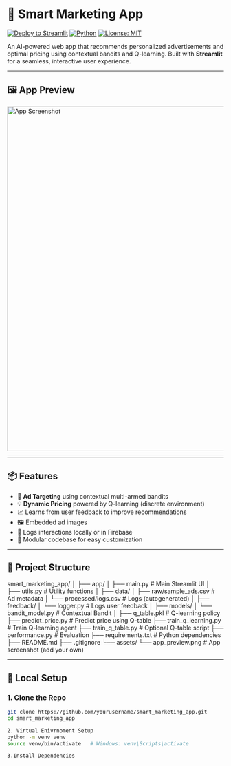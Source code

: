 # 🧠 Smart Marketing App

[![Deploy to Streamlit](https://static.streamlit.io/badges/streamlit_badge_black_white.svg)](https://streamlit.io/cloud)
[![Python](https://img.shields.io/badge/Python-3.9%2B-blue.svg)](https://www.python.org/)
[![License: MIT](https://img.shields.io/badge/License-MIT-yellow.svg)](LICENSE)

An AI-powered web app that recommends personalized advertisements and optimal pricing using contextual bandits and Q-learning. Built with **Streamlit** for a seamless, interactive user experience.

---

## 🖼️ App Preview

<img src="assets/app_preview.png" alt="App Screenshot" width="800"/>  
<!-- Replace with your actual screenshot or GIF -->

---

## 📦 Features

- 🎯 **Ad Targeting** using contextual multi-armed bandits
- 💡 **Dynamic Pricing** powered by Q-learning (discrete environment)
- 📈 Learns from user feedback to improve recommendations
- 🖼️ Embedded ad images
- 📝 Logs interactions locally or in Firebase
- 🔧 Modular codebase for easy customization

---

## 📁 Project Structure

smart_marketing_app/
│
├── app/
│ ├── main.py # Main Streamlit UI
│ ├── utils.py # Utility functions
│
├── data/
│ ├── raw/sample_ads.csv # Ad metadata
│ └── processed/logs.csv # Logs (autogenerated)
│
├── feedback/
│ └── logger.py # Logs user feedback
│
├── models/
│ └── bandit_model.py # Contextual Bandit
│
├── q_table.pkl # Q-learning policy
├── predict_price.py # Predict price using Q-table
├── train_q_learning.py # Train Q-learning agent
├── train_q_table.py # Optional Q-table script
├── performance.py # Evaluation
├── requirements.txt # Python dependencies
├── README.md
├── .gitignore
└── assets/
└── app_preview.png # App screenshot (add your own)


---

## 🚀 Local Setup

### 1. Clone the Repo
```bash
git clone https://github.com/yourusername/smart_marketing_app.git
cd smart_marketing_app

2. Virtual Enivrnoment Setup
python -m venv venv
source venv/bin/activate   # Windows: venv\Scripts\activate

3.Install Dependencies


